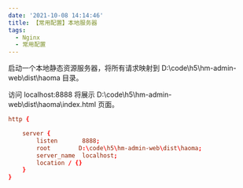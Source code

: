 ```yaml
---
date: '2021-10-08 14:14:46'
title: 【常用配置】本地服务器
tags:
  - Nginx
  - 常用配置
---
```


启动一个本地静态资源服务器，将所有请求映射到 D:\code\h5\hm-admin-web\dist\haoma 目录。

访问 localhost:8888 将展示 D:\code\h5\hm-admin-web\dist\haoma\index.html 页面。

```conf
http {

    server {
        listen       8888;
        root        D:\code\h5\hm-admin-web\dist\haoma;
        server_name  localhost;
        location / {}
    }
}

```
